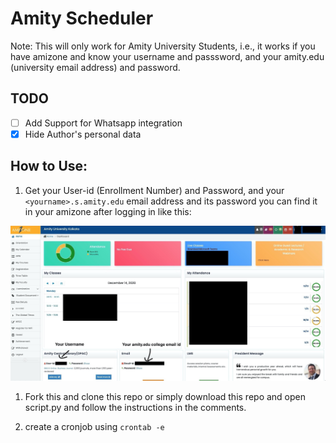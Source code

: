 # Amity Scheduler

Note: This will only work for Amity University Students, i.e., it works if you have amizone and know your username and passsword, and your amity.edu (university email address) and password.

## TODO

- [ ] Add Support for Whatsapp integration
- [x] Hide Author's personal data

## How to Use:

1. Get your User-id (Enrollment Number) and Password, and your `<yourname>.s.amity.edu` email address and its password you can find it in your amizone after logging in like this:

![image](/Assets/usernamepass.jpg)

<!-- <img src="AmityDayScheduleScript/../2020-12-12_01:41.png" style="width:1500px;height:800px;"> -->

1. Fork this and clone this repo or simply download this repo and open script.py and follow the instructions in the comments.

2. create a cronjob using `crontab -e`
